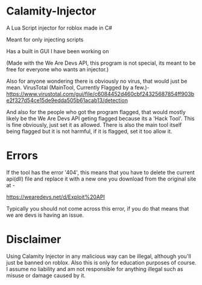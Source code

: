 # Calamity-Injector
A Lua Script injector for roblox made in C#

Meant for only injecting scripts

Has a built in GUI I have been working on

(Made with the We Are Devs API, this program is not special, its meant to be free for everyone who wants an injector.)

Also for anyone wondering there is obviously no virus, that would just be mean. VirusTotal (MainTool, Currently Flagged by a few.)- https://www.virustotal.com/gui/file/c6084452d460cbf24325687854ff903be2f327d54ce15de9edda505b61acab13/detection

And also for the people who got the program flagged, that would mostly likely be the We Are Devs API geting flagged because its a 'Hack Tool'. This is fine obviously, just set it as allowed. There is also the main tool itself being flagged but it is not harmful, if it is flagged, set it too allow it.
# Errors
If the tool has the error '404', this means that you have to delete the current api(dll) file and replace it with a new one you download from the original site at - 

https://wearedevs.net/d/Exploit%20API

Typically you should not come across this error, if you do that means that we are devs is having an issue.
# Disclaimer
Using Calamity Injector in any malicious way can be illegal, although you'll just be banned on roblox.
Also this is only for education purposes of course.
I assume no liability and am not responsible for anything illegal such as misuse or damage caused by it.
